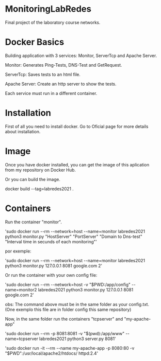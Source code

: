# MonitoringLabRedes
Final project of the laboratory course networks.

# Docker Basics

Building application with 3 services: Monitor, ServerTcp and Apache Server.

Monitor: Generates Ping-Tests, DNS-Test and GetRequest.

ServerTcp: Saves tests to an html file.

Apache Server: Create an http server to show the tests.

Each service must run in a different container.

# Installation

First of all you need to install docker. Go to Oficial page for more details about installation.

# Image

Once you have docker installed, you can get the image of this aplication from my repository on Docker Hub.

  Or you can build the image.

docker build --tag=labredes2021 .

# Containers
Run the container "monitor".

'sudo docker run --rm --network=host --name=monitor labredes2021 python3 monitor.py "HostServer" "PortServer" "Domain to Dns-test" "Interval time in secunds of each monitoring"'

por exemple:

  'sudo docker run --rm --network=host --name=monitor labredes2021 python3 monitor.py 127.0.0.1 8081 google.com 2'
  
Or run the container with your own config file:
  
  
  'sudo docker run --rm --network=host -v "$PWD:/app/config" --name=monitor2 labredes2021 python3 monitor.py 127.0.0.1 8081 google.com 2'
  
  obs: The command above must be in the same folder as your config.txt. (One exemplo this file are in folder config this same repository)

Now, in the same folder run the containers "tcpserver" and "my-apache-app"
  
  'sudo docker run --rm -p 8081:8081 -v "$(pwd):/app/www" --name=tcpserver labredes2021 python3 server.py 8081'
  
  'sudo docker run -it --rm  --name my-apache-app -p 8080:80 -v "$PWD":/usr/local/apache2/htdocs/ httpd:2.4'
 
